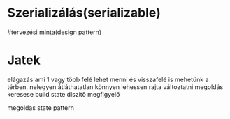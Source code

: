 # Szerializálás(serializable)
#tervezési minta(design pattern)
# Jatek
elágazás ami 1 vagy több felé lehet menni és visszafelé is mehetünk a térben. nelegyen átláthatatlan könnyen lehessen rajta változtatni megoldás keresese
build
state
diszitő
megfigyelő

megoldas state pattern